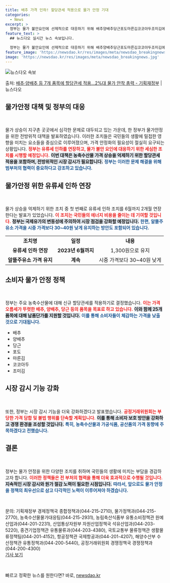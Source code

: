 ```yaml
---
title: 배추 가격 인하! 할당관세 적용으로 물가 안정 기대
categories:
  - News
excerpt: >
  정부는 물가 불안요인에 선제적으로 대응하기 위해 배추양배추당근포도마른김코코아두조미김에 신규 할당관세를 적용하…
feature_text: >
  ## 뉴스다오 실시간 뉴스 속보입니다.

  정부는 물가 불안요인에 선제적으로 대응하기 위해 배추양배추당근포도마른김코코아두조미김에 신규 할당관세를 적용하…
feature_image: 'https://newsdao.kr/res/images/meta/newsdao_breakingnews.jpg'
image: 'https://newsdao.kr/res/images/meta/newsdao_breakingnews.jpg'
---
```


![뉴스다오 속보](https://newsdao.kr/res/images/meta/newsdao_breakingnews.jpg)

<p>출처: <a href="https://newsdao.kr/3661" rel="dofollow">배추·양배추 등 7개 품목에 할당관세 적용…2%대 물가 안착 총력 - 기획재정부</a> | 뉴스다오</p>

<h2 data-ke-size="size26">물가안정 대책 및 정부의 대응</h2>

<p data-ke-size="size16">&nbsp;</p>

물가 상승이 지구촌 곳곳에서 심각한 문제로 대두되고 있는 가운데, 한 정부가 물가안정을 위한 전방위적 대책을 발표하였습니다. 이러한 조치들은 국민들의 생활에 밀접한 영향을 미치는 요소들을 중심으로 이루어졌으며, 가격 안정화의 필요성이 절실히 요구되는 상황입니다. <b><span style="color: #ee2323;">정부는 유류세 인하를 연장하고, 물가 불안 요인에 대응하기 위한 세심한 조치를 시행할 예정입니다.</span></b> <b><span style="background-color: #21538527;">이번 대책은 농축수산물 가격 상승을 억제하기 위한 할당관세 적용을 포함하며, 전방위적인 시장 감시가 필요합니다.</span></b> <b><span style="color: #1a5490;">정부는 이러한 문제 해결을 위해 범부처의 협력이 중요하다고 강조하고 있습니다.</span></b>

<h2 data-ke-size="size26">물가안정 위한 유류세 인하 연장</h2>

<p data-ke-size="size16">&nbsp;</p>

물가 상승을 억제하기 위한 조치 중 첫 번째로 유류세 인하 조치를 6월까지 2개월 연장한다는 발표가 있었습니다. <b><span style="color: #ee2323;">이 조치는 국민들의 에너지 비용을 줄이는 데 기여할 것입니다.</span></b> <b><span style="background-color: #21538527;">정부는 국제유가의 변동성에 주의하여 시장 점검을 강화할 예정입니다.</span></b> <b><span style="color: #1a5490;">한편, 알뜰주유소 가격을 시중 가격보다 30~40원 낮게 유지하는 방안도 포함되어 있습니다.</span></b>

<table style="width:100%; border-collapse: collapse;">
  <tr>
    <td style="text-align: center; height: 17px;"><b>조치명</b></td>
    <td style="text-align: center; height: 17px;"><b>일정</b></td>
    <td style="text-align: center; height: 17px;"><b>내용</b></td>
  </tr>
  <tr>
    <td style="text-align: center; height: 17px;"><b>유류세 인하 연장</b></td>
    <td style="text-align: center; height: 17px;"><b>2023년 6월까지</b></td>
    <td style="text-align: center; height: 17px;">1,300원으로 유지</td>
  </tr>
  <tr>
    <td style="text-align: center; height: 17px;"><b>알뜰주유소 가격 유지</b></td>
    <td style="text-align: center; height: 17px;"><b>계속</b></td>
    <td style="text-align: center; height: 17px;">시중 가격보다 30~40원 낮게</td>
  </tr>
</table>

<h2 data-ke-size="size26">소비자 물가 안정 정책</h2>

<p data-ke-size="size16">&nbsp;</p>

정부는 주요 농축수산물에 대해 신규 할당관세를 적용하기로 결정했습니다. <b><span style="color: #ee2323;">이는 가격 오름세가 뚜렷한 배추, 양배추, 당근 등의 품목을 목표로 하고 있습니다.</span></b> <b><span style="background-color: #21538527;">이와 함께 25개 품목에 대해 납품단가를 지원할 것입니다.</span></b> <b><span style="color: #1a5490;">이를 통해 소비자들이 체감하는 가격을 낮출 것으로 기대됩니다.</span></b>

<ul>
  <li>배추</li>
  <li>양배추</li>
  <li>당근</li>
  <li>포도</li>
  <li>마른김</li>
  <li>코코아두</li>
  <li>조미김</li>
</ul>

<h2 data-ke-size="size26">시장 감시 기능 강화</h2>

<p data-ke-size="size16">&nbsp;</p>

또한, 정부는 시장 감시 기능을 더욱 강화하겠다고 발표했습니다. <b><span style="color: #ee2323;">공정거래위원회는 부당한 가격 담합 및 불법 행위를 단속할 계획입니다.</span></b> <b><span style="background-color: #21538527;">이를 통해 소비자 보호 방안을 강화하고 경쟁 환경을 조성할 것입니다.</span></b> <b><span style="color: #1a5490;">특히, 농축수산물과 가공식품, 공산품의 가격 동향에 주목하겠다고 전했습니다.</span></b>

<h2 data-ke-size="size26">결론</h2>

<p data-ke-size="size16">&nbsp;</p>

정부는 물가 안정을 위한 다양한 조치를 취하며 국민들의 생활에 미치는 부담을 경감하고자 합니다. <b><span style="color: #ee2323;">이러한 정책들은 전 부처의 협력을 통해 더욱 효과적으로 수행될 것입니다.</span></b> <b><span style="background-color: #21538527;">지속적인 시장 감시와 원가 절감 노력이 필요한 시점입니다.</span></b> <b><span style="color: #1a5490;">따라서, 앞으로도 물가 안정을 정책의 최우선으로 삼고 다각적인 노력이 이루어져야 하겠습니다.</span></b> 

<p data-ke-size="size16">&nbsp;</p>

문의: 기획재정부 경제정책국 종합정책과(044-215-2710), 물가정책과(044-215-2770), 농축수산물물가대응팀(044-215-2931), 농림축산식품부 유통소비정책관 원예산업과(044-201-2231), 산업통상자원부 자원산업정책국 석유산업과(044-203-5220), 중견기업정책관 유통물류과(044-203-4380), 국토교통부 물류정책관 생활물류정책팀(044-201-4152), 항공정책관 국제항공과(044-201-4207), 해양수산부 수산정책관 유통정책과(044-200-5440), 공정거래위원회 경쟁정책국 경쟁정책과(044-200-4300)</br>  <a href="https://newsdao.kr/3661">기사 보기</a></br> <p data-ke-size="size16">&nbsp;</p> 

빠르고 정확한 뉴스를 원한다면? 바로, <a href="https://newsdao.kr" rel="dofollow">newsdao.kr</a>


